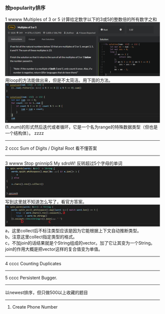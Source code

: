 ### 按popularity排序
1 wwww Multiples of 3 or 5 计算给定数字以下的3或5的整数倍的所有数字之和
![](images/2021-07-27-16-13-54.png)
用loop的方法能做出来，但是不太简洁。用下面的方法。
![](images/2021-07-27-16-12-58.png)
(1..num)的形式然后迭代或者循环，它是一个名为range的特殊数据类型（但也是一个结构体）。 zzzz
***
2 cccc Sum of Digits / Digital Root 看不懂答案
***
3 wwww Stop gninnipS My sdroW!  反转超过5个字母的单词
![](images/2021-07-27-16-50-39.png)
写到这里就不知道怎么写了，看官方答案。
![](images/2021-07-27-17-39-22.png)
a，这里collect后不标注类型应该是因为它能根据上下文自动推断类型。  
b，注意这里collect指定类型的格式。  
c，不加join的话结果就是个String组成的vector。加了它让其变为一个String。join的作用大概是把vector这样的复合值变为单值。
***
4 cccc Counting Duplicates 
***
5 cccc Persistent Bugger.


***
以newest排序，但只做500以上收藏的题目
***
1. Create Phone Number

